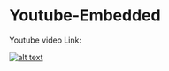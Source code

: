 # Youtube-Embedded
Youtube video Link:

[![alt text](https://www.canva.com/design/DAFFi3oZmAY/4s2gqduvvk7M4zYwGr-l-Q/edit?utm_content=DAFFi3oZmAY&utm_campaign=designshare&utm_medium=link2&utm_source=sharebutton)](https://youtu.be/_Ihq5dFKsoc)

